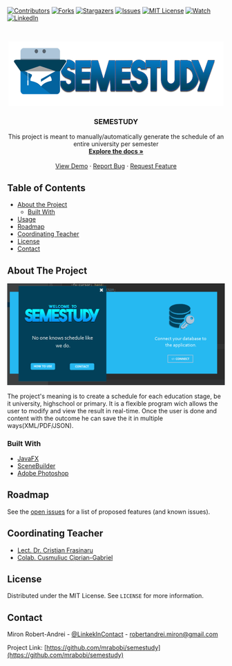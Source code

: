 
[![Contributors][contributors-shield]][contributors-url]
[![Forks][forks-shield]][forks-url]
[![Stargazers][stars-shield]][stars-url]
[![Issues][issues-shield]][issues-url]
[![MIT License][license-shield]][license-url]
[![Watch][watch-shield]][watch-url]
[![LinkedIn][linkedin-shield]][linkedin-url]



<!-- PROJECT LOGO -->
<br />
<p align="center">
  <a href="https://github.com/mrabobi/semestudy">
    <img src="MediaFiles/PNG/LongLogo.png" alt="Logo" width="500" height="150">
  </a>

  <h3 align="center">SEMESTUDY</h3>

  <p align="center">
    This project is meant to manually/automatically generate the schedule of an entire university per semester
    <br />
    <a href="https://github.com/mrabobi/semestudy"><strong>Explore the docs »</strong></a>
    <br />
    <br />
    <a href="https://github.com/mrabobi/semestudy">View Demo</a>
    ·
    <a href="https://github.com/mrabobi/semestudy/issues">Report Bug</a>
    ·
    <a href="https://github.com/mrabobi/semestudy/issues">Request Feature</a>
  </p>
</p>



<!-- TABLE OF CONTENTS -->
## Table of Contents

* [About the Project](#about-the-project)
  * [Built With](#built-with)
* [Usage](#usage)
* [Roadmap](#roadmap)
* [Coordinating Teacher](#coordinating-teacher)
* [License](#license)
* [Contact](#contact)




<!-- ABOUT THE PROJECT -->
## About The Project

![Demo with the application](MediaFiles/demo.gif)

The project's meaning is to create a schedule for each education stage, be it university, highschool or primary. It is a flexible program wich allows the user to modify and view the result in real-time. Once the user is done and content with the outcome he can save the it in multiple ways(XML/PDF/JSON).


### Built With

* [JavaFX](https://openjfx.io/)
* [SceneBuilder](https://gluonhq.com/products/scene-builder/)
* [Adobe Photoshop](https://www.photoshop.com/en)





<!-- ROADMAP -->
## Roadmap

See the [open issues](https://github.com/mrabobi/semestudy/issues) for a list of proposed features (and known issues).





<!-- Coordinating Teacher -->
## Coordinating Teacher

* [Lect. Dr. Cristian Frasinaru](https://profs.info.uaic.ro/~acf)
* [Colab. Cusmuliuc Ciprian-Gabriel](https://www.linkedin.com/in/cipriancusmuliuc)


<!-- LICENSE -->
## License

Distributed under the MIT License. See `LICENSE` for more information.



<!-- CONTACT -->
## Contact

Miron Robert-Andrei - [@LinkekInContact](https://www.linkedin.com/in/mrobertandrei) - robertandrei.miron@gmail.com

Project Link: [https://github.com/mrabobi/semestudy](https://github.com/mrabobi/semestudy)









<!-- MARKDOWN LINKS & IMAGES -->
<!-- https://www.markdownguide.org/basic-syntax/#reference-style-links -->
[contributors-shield]: https://img.shields.io/github/contributors/mrabobi/semestudy.svg?style=flat-square
[contributors-url]: https://github.com/mrabobi/semestudy/graphs/contributors
[forks-shield]: https://img.shields.io/github/last-commit/mrabobi/semestudy?style=flat-square
[forks-url]: https://github.com/mrabobi/semestudy/commits/master
[stars-shield]: https://img.shields.io/github/stars/mrabobi/semestudy.svg?style=flat-square
[stars-url]: https://github.com/mrabobi/semestudy/stargazers
[issues-shield]: https://img.shields.io/github/issues/mrabobi/semestudy.svg?style=flat-square
[issues-url]: https://github.com/mrabobi/semestudy/issues
[license-shield]: https://img.shields.io/github/license/mrabobi/semestudy.svg?style=flat-square
[license-url]: https://github.com/mrabobi/semestudy/blob/master/LICENSE
[linkedin-shield]: https://img.shields.io/badge/-LinkedIn-black.svg?style=flat-square&logo=linkedin&colorB=555
[linkedin-url]: https://www.linkedin.com/in/mrobertandrei/
[watch-shield]: https://img.shields.io/github/watchers/mrabobi/semestudy?style=social
[watch-url]: https://github.com/mrabobi/semestudy
[product-screenshot]: images/screenshot.png
